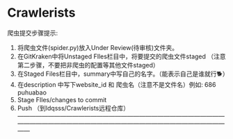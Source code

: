 # Crawlerists

爬虫提交步骤提示:

1. 将爬虫文件(spider.py)放入Under Review(待审核)文件夹。
2. 在GitKraken中将Unstaged FIles栏目中，将要提交的爬虫文件staged
（注意第二步骤，不要把非爬虫的配置等其他文件staged）
3. 在Staged Files栏目中，summary中写自己的名字。（能表示自己是谁就行🐕）
4. 在description 中写下website_id 和 爬虫名（注意不是文件名）例如: 686 puhuabao
5. Stage FIles/changes to commit
6. Push （到ldqsss/Crawlerists远程仓库）
——————————————————————————————————————————————————————————————————————

